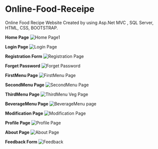 # Online-Food-Receipe
Online Food Recipe Website Created by using Asp.Net MVC , SQL Server, HTML, CSS, BOOTSTRAP.

<b>Home Page</b>
![Home Page1](https://user-images.githubusercontent.com/81013807/178677067-8b97e977-838a-4ac3-8718-8c5715ab63fd.png)

<b>Login Page</b>
![Login Page](https://user-images.githubusercontent.com/81013807/178677509-fd5eaa21-a5bb-4150-b140-f6f5fcdbda82.png)

<b>Registration Form</b>
![Registration Page](https://user-images.githubusercontent.com/81013807/178678349-f803540c-12f7-4987-96b5-59f678b4be0f.png)

<b>Forget Password</b>
![Forget Password](https://user-images.githubusercontent.com/81013807/178677628-f0806694-8984-4013-b6f1-31da4da5adaa.png)

<b>FirstMenu Page</b>
![FirstMenu Page](https://user-images.githubusercontent.com/81013807/178677751-72a76b13-f3a4-4565-bbe4-617fed0d300f.png)

<b>SecondMenu Page</b>
![SecondMenu Page](https://user-images.githubusercontent.com/81013807/178678463-35938064-b70d-4cc8-888c-ce84ca93a772.png)

<b>ThirdMenu Page</b>
![ThirdMenu Veg Page](https://user-images.githubusercontent.com/81013807/178678479-1f692c8f-ae6a-4026-bb83-a1f8a8f5e793.png)

<b>BeverageMenu Page</b>
![BeverageMenu page](https://user-images.githubusercontent.com/81013807/178678372-d1d67dc9-760b-4c2a-8bf1-e41e7e020aa2.png)

<b>Modification Page</b>
![Modification Page](https://user-images.githubusercontent.com/81013807/178678430-b6ad3515-de8f-464d-8bd1-de968443bc87.png)

<b>Profile Page</b>
![Profile Page](https://user-images.githubusercontent.com/81013807/178677571-7b90d71a-6f89-4618-ac23-76448ed024ca.png)

<b>About Page</b>
![About Page](https://user-images.githubusercontent.com/81013807/178678525-78617486-80c3-47c9-bf92-a66a86823ec9.png)

<b>Feedback Form</b>
![Feedback ](https://user-images.githubusercontent.com/81013807/178678599-39308248-2891-4168-8106-68ad7e313655.png)
